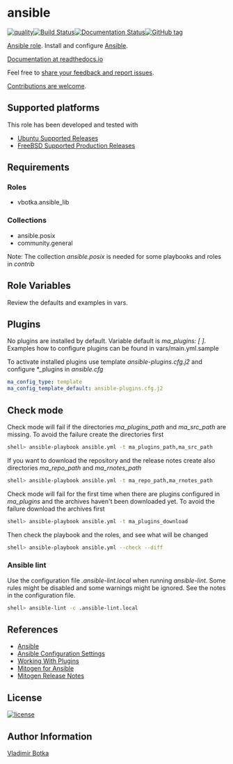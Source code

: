 # ansible

[![quality](https://img.shields.io/ansible/quality/27910)](https://galaxy.ansible.com/vbotka/ansible)[![Build Status](https://app.travis-ci.com/vbotka/ansible-ansible.svg?branch=master)](https://app.travis-ci.com/vbotka/ansible-ansible)[![Documentation Status](https://readthedocs.org/projects/ansible-ansible/badge/?version=latest)](https://ansible-ansible.readthedocs.io/en/latest/?badge=latest)[![GitHub tag](https://img.shields.io/github/v/tag/vbotka/ansible-ansible)](https://github.com/vbotka/ansible-ansible/tags)

[Ansible role](https://galaxy.ansible.com/vbotka/ansible/). Install and configure [Ansible](https://github.com/ansible/ansible).

[Documentation at readthedocs.io](https://ansible-ansible.readthedocs.io)

Feel free to [share your feedback and report issues](https://github.com/vbotka/ansible-ansible/issues).

[Contributions are welcome](https://github.com/firstcontributions/first-contributions).


## Supported platforms

This role has been developed and tested with
* [Ubuntu Supported Releases](http://releases.ubuntu.com/)
* [FreeBSD Supported Production Releases](https://www.freebsd.org/releases/)


## Requirements

### Roles

* vbotka.ansible_lib

### Collections

* ansible.posix
* community.general

Note: The collection *ansible.posix* is needed for some playbooks and
roles in *contrib*

## Role Variables

Review the defaults and examples in vars.


## Plugins

No plugins are installed by default. Variable default is *ma_plugins:
[ ]*. Examples how to configure plugins can be found in
vars/main.yml.sample

To activate installed plugins use template *ansible-plugins.cfg.j2*
and configure *_plugins in *ansible.cfg*

```yaml
ma_config_type: template
ma_config_template_default: ansible-plugins.cfg.j2
```


## Check mode

Check mode will fail if the directories *ma_plugins_path* and
*ma_src_path* are missing. To avoid the failure create the directories
first

```bash
shell> ansible-playbook ansible.yml -t ma_plugins_path,ma_src_path
```

If you want to download the repository and the release notes create
also directories *ma_repo_path* and *ma_rnotes_path*

```bash
shell> ansible-playbook ansible.yml -t ma_repo_path,ma_rnotes_path
```

Check mode will fail for the first time when there are plugins
configured in *ma_plugins* and the archives haven't been downloaded
yet. To avoid the failure download the archives first

```bash
shell> ansible-playbook ansible.yml -t ma_plugins_download
```

Then check the playbook and the roles, and see what will be changed

```bash
shell> ansible-playbook ansible.yml --check --diff
```


### Ansible lint

Use the configuration file *.ansible-lint.local* when running
*ansible-lint*. Some rules might be disabled and some warnings might
be ignored. See the notes in the configuration file.

```bash
shell> ansible-lint -c .ansible-lint.local
```

## References

- [Ansible](http://docs.ansible.com/)
- [Ansible Configuration Settings](https://docs.ansible.com/ansible/latest/reference_appendices/config.html#ansible-configuration-settings)
- [Working With Plugins](https://docs.ansible.com/ansible/latest/plugins/plugins.html#working-with-plugins)
- [Mitogen for Ansible](https://mitogen.networkgenomics.com/ansible_detailed.html)
- [Mitogen Release Notes](https://mitogen.networkgenomics.com/changelog.html)


## License

[![license](https://img.shields.io/badge/license-BSD-red.svg)](https://www.freebsd.org/doc/en/articles/bsdl-gpl/article.html)


## Author Information

[Vladimir Botka](https://botka.info)
